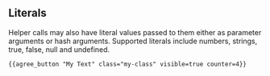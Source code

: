 Literals
---

Helper calls may also have literal values passed to them either as parameter arguments or hash arguments. Supported literals include numbers, strings, true, false, null and undefined.   

	{{agree_button "My Text" class="my-class" visible=true counter=4}}